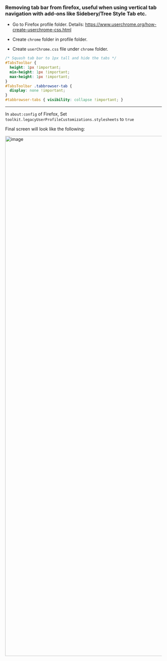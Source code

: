 ### Removing tab bar from firefox, useful when using vertical tab navigation with add-ons like Sidebery/Tree Style Tab etc.

- Go to Firefox profile folder.
Details: https://www.userchrome.org/how-create-userchrome-css.html

- Create `chrome` folder in profile folder.
  
- Create `userChrome.css` file under `chrome` folder.

```css
/* Squash tab bar to 1px tall and hide the tabs */
#TabsToolbar {
  height: 1px !important;
  min-height: 1px !important;
  max-height: 1px !important;
} 
#TabsToolbar .tabbrowser-tab {
  display: none !important;
}
#tabbrowser-tabs { visibility: collapse !important; }
```


-----
In `about:config` of Firefox,
Set `toolkit.legacyUserProfileCustomizations.stylesheets` to `true`

Final screen will look like the following:

<img width="1672" alt="image" src="https://github.com/user-attachments/assets/9fefb218-7477-4d2e-bcdd-95515bc57451">

